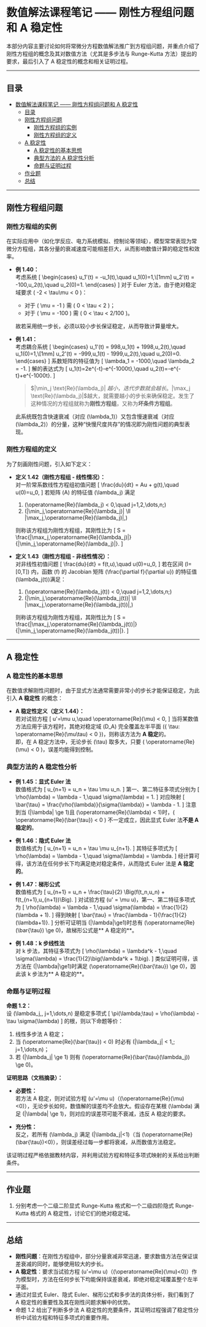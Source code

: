 # 数值解法课程笔记 —— 刚性方程组问题和 A 稳定性

本部分内容主要讨论如何将常微分方程数值解法推广到方程组问题，并重点介绍了刚性方程组的概念及其对数值方法（尤其是多步法与 Runge-Kutta 方法）提出的要求，最后引入了 A 稳定性的概念和相关证明过程。

---

## 目录
- [数值解法课程笔记 —— 刚性方程组问题和 A 稳定性](#数值解法课程笔记--刚性方程组问题和-a-稳定性)
  - [目录](#目录)
  - [刚性方程组问题](#刚性方程组问题)
    - [刚性方程组的实例](#刚性方程组的实例)
    - [刚性方程组的定义](#刚性方程组的定义)
  - [A 稳定性](#a-稳定性)
    - [A 稳定性的基本思想](#a-稳定性的基本思想)
    - [典型方法的 A 稳定性分析](#典型方法的-a-稳定性分析)
    - [命题与证明过程](#命题与证明过程)
  - [作业题](#作业题)
  - [总结](#总结)

---

## 刚性方程组问题

### 刚性方程组的实例

在实际应用中（如化学反应、电力系统模拟、控制论等领域），模型常常表现为常微分方程组，其各分量的衰减速度可能相差巨大，从而影响数值计算的稳定性和效率。

- **例 1.40：**  
  考虑系统
  \[
  \begin{cases}
  u_1'(t) = -u_1(t),\quad u_1(0)=1,\\[1mm]
  u_2'(t) = -100\,u_2(t),\quad u_2(0)=1.
  \end{cases}
  \]
  对于 Euler 方法，由于绝对稳定域要求 \( -2 < \tau\mu < 0 \)：
  - 对于 \( \mu = -1 \) 需 \( 0 < \tau < 2 \)；
  - 对于 \( \mu = -100 \) 需 \( 0 < \tau < 2/100 \)。
  
  故若采用统一步长，必须以较小步长保证稳定，从而导致计算量增大。

- **例 1.41：**  
  考虑耦合系统
  \[
  \begin{cases}
  u_1'(t) = 998\,u_1(t) + 1998\,u_2(t),\quad u_1(0)=1,\\[1mm]
  u_2'(t) = -999\,u_1(t) - 1999\,u_2(t),\quad u_2(0)=0.
  \end{cases}
  \]
  系数矩阵的特征值为
  \[
  \lambda_1 = -1000,\quad \lambda_2 = -1.
  \]
  解的表达式为
  \[
  u_1(t)=2e^{-t}-e^{-1000t},\quad u_2(t)=-e^{-t}+e^{-1000t}.
  \]
  > $|\min_j \text{Re}(\lambda_j)| $越小，迭代步数就会越长。$|\max_j \text{Re}(\lambda_j)|$越大，就需要越小的步长来确保稳定。发生了这种情况的方程组就称为**刚性方程组**，又称为**坏条件方程组**。

  此系统既包含快速衰减（对应 \(\lambda_1\)）又包含慢速衰减（对应 \(\lambda_2\)）的分量，这种“快慢尺度共存”的情况即为刚性问题的典型表现。

### 刚性方程组的定义

为了刻画刚性问题，引入如下定义：

- **定义 1.42（刚性方程组 - 线性情况）：**  
  对一阶常系数线性方程组初值问题
  \[
  \frac{du}{dt} = Au + g(t),\quad u(0)=u_0,
  \]
  若矩阵 \(A\) 的特征值 \(\lambda_j\) 满足
  1. \(\operatorname{Re}(\lambda_j) < 0,\quad j=1,2,\dots,n;\)
  2. \(|\min_j\,\operatorname{Re}(\lambda_j)| \ll |\max_j\,\operatorname{Re}(\lambda_j)|,\)
  
  则称该方程组为刚性方程组，其刚性比为
  \[
  S = \frac{|\max_j\,\operatorname{Re}(\lambda_j)|}{|\min_j\,\operatorname{Re}(\lambda_j)|}.
  \]

- **定义 1.43（刚性方程组 - 非线性情况）：**  
  对非线性初值问题
  \[
  \frac{du}{dt} = f(t,u),\quad u(0)=u_0,
  \]
  若在区间 \(I=[0,T]\) 内，函数 \(f\) 的 Jacobian 矩阵 \(\frac{\partial f}{\partial u}\) 的特征值 \(\lambda_j(t)\)满足：
  1. \(\operatorname{Re}(\lambda_j(t)) < 0,\quad j=1,2,\dots,n;\)
  2. \(|\min_j\,\operatorname{Re}(\lambda_j(t))| \ll |\max_j\,\operatorname{Re}(\lambda_j(t))|,\)
  
  则称该方程组为刚性方程组，其刚性比为
  \[
  S = \frac{|\max_j\,\operatorname{Re}(\lambda_j(t))|}{|\min_j\,\operatorname{Re}(\lambda_j(t))|}.
  \]

---

## A 稳定性

### A 稳定性的基本思想

在数值求解刚性问题时，由于显式方法通常需要非常小的步长才能保证稳定，为此引入 **A 稳定性** 的概念：

- **A 稳定性定义（定义 1.44）：**  
  若对试验方程
  \[
  u'=\mu u,\quad \operatorname{Re}(\mu) < 0,
  \]
  当将某数值方法应用于该方程时，其绝对稳定域 \(D_A\) 完全覆盖左半平面 \(\{ \tau: \operatorname{Re}(\mu\tau) < 0 \}\)，则称该方法为 **A 稳定**的。  
  即，在 A 稳定方法中，无论步长 \(\tau\) 取多大，只要 \( \operatorname{Re}(\mu) < 0 \)，误差均能得到控制。

### 典型方法的 A 稳定性分析

- **例 1.45：显式 Euler 法**  
  数值格式为
  \[
  u_{n+1} = u_n + \tau \mu u_n.
  \]
  第一、第二特征多项式分别为
  \[
  \rho(\lambda) = \lambda - 1,\quad \sigma(\lambda) = 1.
  \]
  对应映射
  \[
  \bar{\tau} = \frac{\rho(\lambda)}{\sigma(\lambda)} = \lambda - 1.
  \]
  注意到当 \(|\lambda| \ge 1\)且 \(\operatorname{Re}(\lambda) < 1\)时，\( \operatorname{Re}(\bar{\tau}) < 0 \) 不一定成立，因此显式 Euler 法**不是 A 稳定的**。

- **例 1.46：隐式 Euler 法**  
  数值格式为
  \[
  u_{n+1} = u_n + \tau \mu u_{n+1}.
  \]
  其特征多项式为
  \[
  \rho(\lambda) = \lambda - 1,\quad \sigma(\lambda) = \lambda.
  \]
  经计算可得，该方法在任何步长下均满足绝对稳定条件，从而隐式 Euler 法是 **A 稳定的**。

- **例 1.47：梯形公式**  
  数值格式为
  \[
  u_{n+1} = u_n + \frac{\tau}{2} \Big(f(t_n,u_n) + f(t_{n+1},u_{n+1})\Big).
  \]
  对试验方程 \(u' = \mu u\)，第一、第二特征多项式为
  \[
  \rho(\lambda) = \lambda - 1,\quad \sigma(\lambda) = \frac{1}{2}(\lambda + 1).
  \]
  得到映射
  \[
  \bar{\tau} = \frac{\lambda - 1}{\frac{1}{2}(\lambda+1)}.
  \]
  分析可证明当 \(|\lambda|\ge1\)时总有 \(\operatorname{Re}(\bar{\tau}) \ge 0\)，故梯形公式是** A 稳定的**。

- **例 1.48：k 步线性法**  
  对 k 步法，其特征多项式为
  \[
  \rho(\lambda) = \lambda^k - 1,\quad \sigma(\lambda) = \frac{1}{2}\big(\lambda^k + 1\big).
  \]
  类似证明可得，该方法在 \(|\lambda|\ge1\)时满足 \(\operatorname{Re}(\bar{\tau}) \ge 0\)，因此该 k 步法为** A 稳定的**。

### 命题与证明过程

**命题 1.2：**  
设 \(\lambda_j,\, j=1,\dots,n\) 是稳定多项式
\[
\pi(\lambda;\tau) = \rho(\lambda) - \tau \sigma(\lambda)
\]
的根，则以下命题等价：
1. 线性多步法 A 稳定；
2. 当 \(\operatorname{Re}(\bar{\tau}) < 0\) 时必有 \(|\lambda_j| < 1,\; j=1,\dots,n\)；
3. 若 \(|\lambda_j| \ge 1\) 则有 \(\operatorname{Re}(\bar{\tau}(\lambda_j)) \ge 0\)。

**证明思路（文档摘录）：**

- **必要性：**  
  若方法 A 稳定，则对试验方程 \(u'=\mu u\)（\(\operatorname{Re}(\mu)<0\)），无论步长如何，数值解的误差均不会放大。假设存在某根 \(\lambda\) 满足 \(|\lambda| \ge 1\)，则对应的误差项可能不衰减，违反 A 稳定的要求。

- **充分性：**  
  反之，若所有 \(\lambda_j\) 满足 \(|\lambda_j|<1\)（当 \(\operatorname{Re}(\bar{\tau})<0\)），则误差经过每一步都将衰减，从而数值方法稳定。

该证明过程严格依据教材内容，并利用试验方程和特征多项式映射的关系给出判断条件。

---

## 作业题

1. 分别考虑一个二级二阶显式 Runge-Kutta 格式和一个二级四阶隐式 Runge-Kutta 格式的 A 稳定性，讨论它们的绝对稳定域。

---

## 总结

- **刚性问题**：在刚性方程组中，部分分量衰减非常迅速，要求数值方法在保证误差衰减的同时，能够使用较大的步长。  
- **A 稳定性**：要求当试验方程 \(u'=\mu u\)（\(\operatorname{Re}(\mu)<0\)）作为模型时，方法在任何步长下均能保持误差衰减，即绝对稳定域覆盖整个左半平面。  
- 通过对显式 Euler、隐式 Euler、梯形公式和多步法的具体分析，我们看到了 A 稳定性的重要性及其在刚性问题求解中的优势。  
- 命题 1.2 给出了判断多步法 A 稳定性的充要条件，其证明过程强调了稳定性分析中试验方程和特征多项式的重要作用。

